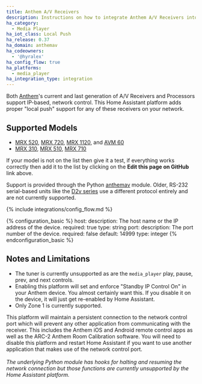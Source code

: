 ```yaml
---
title: Anthem A/V Receivers
description: Instructions on how to integrate Anthem A/V Receivers into Home Assistant.
ha_category:
  - Media Player
ha_iot_class: Local Push
ha_release: 0.37
ha_domain: anthemav
ha_codeowners:
  - '@hyralex'
ha_config_flow: true
ha_platforms:
  - media_player
ha_integration_type: integration
---
```


Both [Anthem]'s current and last generation of A/V Receivers and Processors support IP-based, network control. This Home Assistant platform adds proper "local push" support for any of these receivers on your network.

## Supported Models

* [MRX 520](https://www.anthemav.com/products-current/series=mrx-series-gen3/model=mrx-520/page=overview), [MRX 720](https://www.anthemav.com/products-current/collection=performance/model=mrx-720/page=overview), [MRX 1120](https://www.anthemav.com/products-current/collection=performance/model=mrx-1120/page=overview), and [AVM 60](https://www.anthemav.com/products-current/model=avm-60/page=overview)
* [MRX 310](https://www.anthemav.com/products-archived/type=av-receiver/model=mrx-310/page=overview), [MRX 510](https://www.anthemav.com/products-archived/series=mrx-series/model=mrx-510/page=overview), [MRX 710](https://www.anthemav.com/products-archived/type=av-receiver/model=mrx-710/page=overview)

If your model is not on the list then give it a test, if everything works correctly then add it to the list by clicking on the **Edit this page on GitHub** link above.

Support is provided through the Python [anthemav] module. Older, RS-232 serial-based units like the [D2v series](https://www.anthemav.com/products-archived/model=d2v/page=overview) use a different protocol entirely and are not currently supported.

[Anthem]: https://www.anthemav.com/
[anthemav]: https://github.com/nugget/python-anthemav

{% include integrations/config_flow.md %}

{% configuration_basic %}
host:
  description: The host name or the IP address of the device.
  required: true
  type: string
port:
  description: The port number of the device.
  required: false
  default: 14999
  type: integer
{% endconfiguration_basic %}

## Notes and Limitations

* The tuner is currently unsupported as are the `media_player` play, pause, prev, and next controls.
* Enabling this platform will set and enforce "Standby IP Control On" in your Anthem device.  You almost certainly want this.  If you disable it on the device, it will just get re-enabled by Home Assistant.
* Only Zone 1 is currently supported.

<div class='note warning'>

This platform will maintain a persistent connection to the network control port which will prevent any other application from communicating with the receiver. This includes the Anthem iOS and Android remote control apps as well as the ARC-2 Anthem Room Calibration software. You will need to disable this platform and restart Home Assistant if you want to use another
application that makes use of the network control port.
<br /><br />
*The underlying Python module has hooks for halting and resuming the network connection but those functions are currently unsupported by the Home Assistant platform.*

</div>
